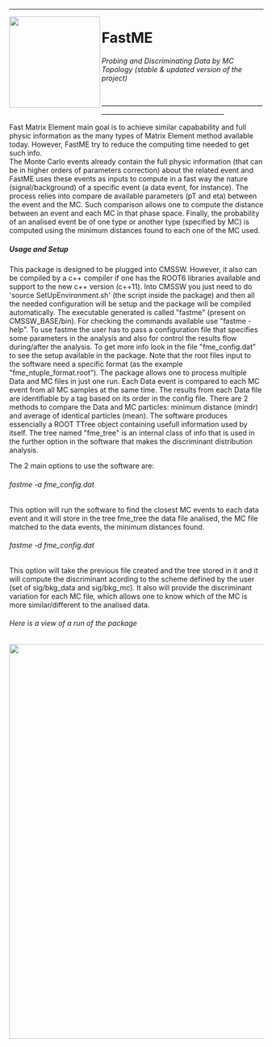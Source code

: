 ________________________________________________________________________________________
<img align="left" src="https://github.com/mmelodea/FastMatrixElement/blob/master/FastMatrixElement/.fme_logo.png" width="180"> <h1>FastME</h1>
<h6>Probing and Discriminating Data by MC Topology (stable & updated version of the project)</h6>
________________________________________________________________________________________

Fast Matrix Element main goal is to achieve similar capabability and full physic information as the many types of Matrix Element method available today. However, FastME try to reduce the computing time needed to get such info.  
The Monte Carlo events already contain the full physic information (that can be in higher orders of parameters correction) about the related event and FastME uses these events as inputs to compute in a fast way the nature (signal/background) of a specific event (a data event, for instance). The process relies into compare de available parameters (pT and eta) between the event and the MC. Such comparison allows one to compute the distance between an event and each MC in that phase space. Finally, the probability of an analised event be of one type or another type (specified by MC) is computed using the minimum distances found to each one of the MC used.


<h5>Usage and Setup</h5>  
This package is designed to be plugged into CMSSW. However, it also can be compiled by a c++ compiler if one has the ROOT6 libraries available and support to the new c++ version (c++11).  
Into CMSSW you just need to do 'source SetUpEnvironment.sh' (the script inside the package) and then all the needed configuration will be setup and the package will be compiled automatically. The executable generated is called "fastme" (present on CMSSW_BASE/bin). For checking the commands available use "fastme -help".  
To use fastme the user has to pass a configuration file that specifies some parameters in the analysis and also for control the results flow during/after the analysis. To get more info look in the file "fme_config.dat" to see the setup available in the package. Note that the root files input to the software need a specific format (as the example "fme_ntuple_format.root"). The package allows one to process multiple Data and MC files in just one run. Each Data event is compared to each MC event from all MC samples at the same time. The results from each Data file are identifiable by a tag based on its order in the config file. There are 2 methods to compare the Data and MC particles: minimum distance (mindr) and average of identical particles (mean).
The software produces essencially a ROOT TTree object containing usefull information used by itself. The tree named "fme_tree" is an internal class of info that is used in the further option in the software that makes the discriminant distribution analysis.

The 2 main options to use the software are:

<h6>fastme -a fme_config.dat</h6>
This option will run the software to find the closest MC events to each data event and it will store in the tree fme_tree the data file analised, the MC file matched to the data events, the minimum distances found.


<h6> fastme -d fme_config.dat</h6>
This option will take the previous file created and the tree stored in it and it will compute the discriminant acording to the scheme defined by the user (set of sig/bkg_data and sig/bkg_mc). It also will provide the discriminant variation for each MC file, which allows one to know which of the MC is more similar/different to the analised data.


<h6> Here is a view of a run of the package </h6>
<img align="left" src="https://github.com/mmelodea/FastMatrixElement/blob/master/fme_running.png" width="780">
